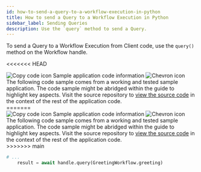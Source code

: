 ```yaml
---
id: how-to-send-a-query-to-a-workflow-execution-in-python
title: How to send a Query to a Workflow Execution in Python
sidebar_label: Sending Queries
description: Use the `query` method to send a Query.
---
```


<!-- DO NOT EDIT THIS FILE DIRECTLY.
THIS FILE IS GENERATED from https://github.com/temporalio/documentation-samples-python/blob/main/query_your_workflow/query_dacx.py. -->

To send a Query to a Workflow Execution from Client code, use the `query()` method on the Workflow handle.

<<<<<<< HEAD

<div class="copycode-notice-container"><div class="copycode-notice"><img data-style="copycode-icon" src="/icons/copycode.png" alt="Copy code icon" /> Sample application code information <img id="i-2a069f78-02cd-420e-ad4d-7f4545828873" data-event="clickable-copycode-info" data-style="chevron-icon" src="/icons/chevron.png" alt="Chevron icon" /></div><div id="copycode-info-2a069f78-02cd-420e-ad4d-7f4545828873" class="copycode-info">The following code sample comes from a working and tested sample application. The code sample might be abridged within the guide to highlight key aspects. Visit the source repository to <a href="https://github.com/temporalio/documentation-samples-python/blob/main/query_your_workflow/query_dacx.py">view the source code</a> in the context of the rest of the application code.</div></div>
=======
<div class="copycode-notice-container"><div class="copycode-notice"><img data-style="copycode-icon" src="/icons/copycode.png" alt="Copy code icon" /> Sample application code information <img id="i-88f9322b-9469-4c89-9370-9c0df65a5d4a" data-event="clickable-copycode-info" data-style="chevron-icon" src="/icons/chevron.png" alt="Chevron icon" /></div><div id="copycode-info-88f9322b-9469-4c89-9370-9c0df65a5d4a" class="copycode-info">The following code sample comes from a working and tested sample application. The code sample might be abridged within the guide to highlight key aspects. Visit the source repository to <a href="https://github.com/temporalio/documentation-samples-python/blob/main/query_your_workflow/query_dacx.py">view the source code</a> in the context of the rest of the application code.</div></div>
>>>>>>> main

```python
# ...
    result = await handle.query(GreetingWorkflow.greeting)
```
